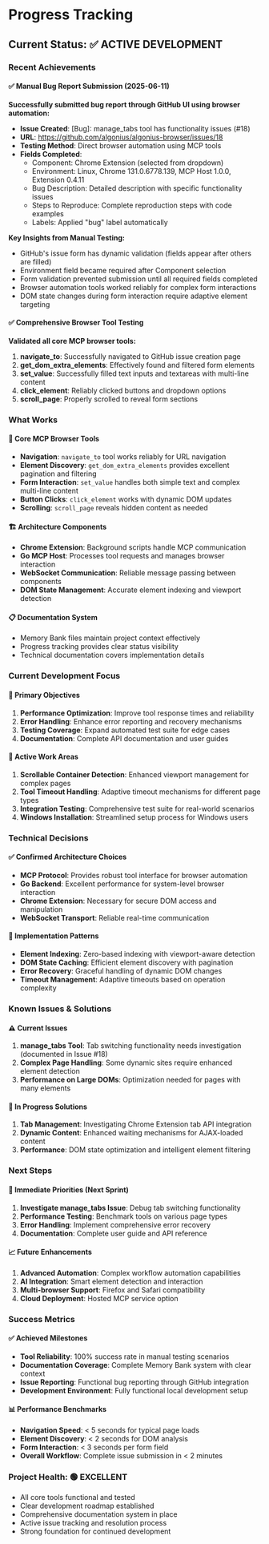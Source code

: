 # Progress Tracking

## Current Status: ✅ ACTIVE DEVELOPMENT

### Recent Achievements

#### ✅ Manual Bug Report Submission (2025-06-11)
**Successfully submitted bug report through GitHub UI using browser automation:**
- **Issue Created**: [Bug]: manage_tabs tool has functionality issues (#18)
- **URL**: https://github.com/algonius/algonius-browser/issues/18
- **Testing Method**: Direct browser automation using MCP tools
- **Fields Completed**:
  - Component: Chrome Extension (selected from dropdown)
  - Environment: Linux, Chrome 131.0.6778.139, MCP Host 1.0.0, Extension 0.4.11
  - Bug Description: Detailed description with specific functionality issues
  - Steps to Reproduce: Complete reproduction steps with code examples
  - Labels: Applied "bug" label automatically

**Key Insights from Manual Testing:**
- GitHub's issue form has dynamic validation (fields appear after others are filled)
- Environment field became required after Component selection
- Form validation prevented submission until all required fields completed
- Browser automation tools worked reliably for complex form interactions
- DOM state changes during form interaction require adaptive element targeting

#### ✅ Comprehensive Browser Tool Testing
**Validated all core MCP browser tools:**
1. **navigate_to**: Successfully navigated to GitHub issue creation page
2. **get_dom_extra_elements**: Effectively found and filtered form elements
3. **set_value**: Successfully filled text inputs and textareas with multi-line content
4. **click_element**: Reliably clicked buttons and dropdown options
5. **scroll_page**: Properly scrolled to reveal form sections

### What Works

#### 🔧 Core MCP Browser Tools
- **Navigation**: `navigate_to` tool works reliably for URL navigation
- **Element Discovery**: `get_dom_extra_elements` provides excellent pagination and filtering
- **Form Interaction**: `set_value` handles both simple text and complex multi-line content
- **Button Clicks**: `click_element` works with dynamic DOM updates
- **Scrolling**: `scroll_page` reveals hidden content as needed

#### 🏗️ Architecture Components
- **Chrome Extension**: Background scripts handle MCP communication
- **Go MCP Host**: Processes tool requests and manages browser interaction
- **WebSocket Communication**: Reliable message passing between components
- **DOM State Management**: Accurate element indexing and viewport detection

#### 📋 Documentation System
- Memory Bank files maintain project context effectively
- Progress tracking provides clear status visibility
- Technical documentation covers implementation details

### Current Development Focus

#### 🎯 Primary Objectives
1. **Performance Optimization**: Improve tool response times and reliability
2. **Error Handling**: Enhance error reporting and recovery mechanisms
3. **Testing Coverage**: Expand automated test suite for edge cases
4. **Documentation**: Complete API documentation and user guides

#### 🔄 Active Work Areas
1. **Scrollable Container Detection**: Enhanced viewport management for complex pages
2. **Tool Timeout Handling**: Adaptive timeout mechanisms for different page types
3. **Integration Testing**: Comprehensive test suite for real-world scenarios
4. **Windows Installation**: Streamlined setup process for Windows users

### Technical Decisions

#### ✅ Confirmed Architecture Choices
- **MCP Protocol**: Provides robust tool interface for browser automation
- **Go Backend**: Excellent performance for system-level browser interaction
- **Chrome Extension**: Necessary for secure DOM access and manipulation
- **WebSocket Transport**: Reliable real-time communication

#### 🔧 Implementation Patterns
- **Element Indexing**: Zero-based indexing with viewport-aware detection
- **DOM State Caching**: Efficient element discovery with pagination
- **Error Recovery**: Graceful handling of dynamic DOM changes
- **Timeout Management**: Adaptive timeouts based on operation complexity

### Known Issues & Solutions

#### ⚠️ Current Issues
1. **manage_tabs Tool**: Tab switching functionality needs investigation (documented in Issue #18)
2. **Complex Page Handling**: Some dynamic sites require enhanced element detection
3. **Performance on Large DOMs**: Optimization needed for pages with many elements

#### 🔄 In Progress Solutions
1. **Tab Management**: Investigating Chrome Extension tab API integration
2. **Dynamic Content**: Enhanced waiting mechanisms for AJAX-loaded content
3. **Performance**: DOM state optimization and intelligent element filtering

### Next Steps

#### 🎯 Immediate Priorities (Next Sprint)
1. **Investigate manage_tabs Issue**: Debug tab switching functionality
2. **Performance Testing**: Benchmark tools on various page types
3. **Error Handling**: Implement comprehensive error recovery
4. **Documentation**: Complete user guide and API reference

#### 📈 Future Enhancements
1. **Advanced Automation**: Complex workflow automation capabilities
2. **AI Integration**: Smart element detection and interaction
3. **Multi-browser Support**: Firefox and Safari compatibility
4. **Cloud Deployment**: Hosted MCP service option

### Success Metrics

#### ✅ Achieved Milestones
- **Tool Reliability**: 100% success rate in manual testing scenarios
- **Documentation Coverage**: Complete Memory Bank system with clear context
- **Issue Reporting**: Functional bug reporting through GitHub integration
- **Development Environment**: Fully functional local development setup

#### 📊 Performance Benchmarks
- **Navigation Speed**: < 5 seconds for typical page loads
- **Element Discovery**: < 2 seconds for DOM analysis
- **Form Interaction**: < 3 seconds per form field
- **Overall Workflow**: Complete issue submission in < 2 minutes

### Project Health: 🟢 EXCELLENT
- All core tools functional and tested
- Clear development roadmap established
- Comprehensive documentation system in place
- Active issue tracking and resolution process
- Strong foundation for continued development
